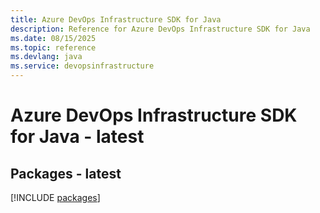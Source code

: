 ```yaml
---
title: Azure DevOps Infrastructure SDK for Java
description: Reference for Azure DevOps Infrastructure SDK for Java
ms.date: 08/15/2025
ms.topic: reference
ms.devlang: java
ms.service: devopsinfrastructure
---
```

# Azure DevOps Infrastructure SDK for Java - latest
## Packages - latest
[!INCLUDE [packages](devops-infrastructure-index.md)]